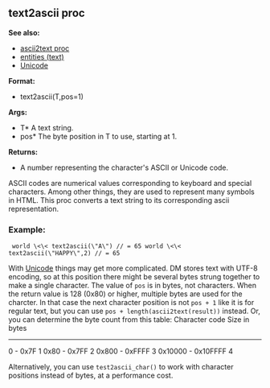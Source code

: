 ## text2ascii proc
**See also:**
*   [ascii2text proc](/ref/proc/ascii2text.md) 
*   [entities (text)](/ref/DM/text/entities.md) 
*   [Unicode](/ref/%7Bnotes%7D/Unicode.md) 
<!-- -->
**Format:**
*   text2ascii(T,pos=1)
<!-- -->
**Args:**
*   T* A text string.
*   pos* The byte position in T to use, starting at 1.
<!-- -->
**Returns:**
*   A number representing the character\'s ASCII or Unicode code.


ASCII codes are numerical values corresponding to keyboard and
special characters. Among other things, they are used to represent many
symbols in HTML. This proc converts a text string to its corresponding
ascii representation.
### Example:

```
 world \<\< text2ascii(\"A\") // = 65 world \<\<
text2ascii(\"HAPPY\",2) // = 65 
```
 

With
[Unicode](/ref/%7Bnotes%7D/Unicode.md)  things may get more complicated. DM
stores text with UTF-8 encoding, so at this position there might be
several bytes strung together to make a single character. The value of
`pos` is in bytes, not characters. When the return value is 128 (0x80)
or higher, multiple bytes are used for the charcter. In that case the
next character position is not `pos + 1` like it is for regular text,
but you can use `pos + length(ascii2text(result))` instead. Or, you can
determine the byte count from this table:
  Character code       Size in bytes
  -------------------- ---------------
  0 - 0x7F             1
  0x80 - 0x7FF         2
  0x800 - 0xFFFF       3
  0x10000 - 0x10FFFF   4


Alternatively, you can use `test2ascii_char()` to work with
character positions instead of bytes, at a performance cost.